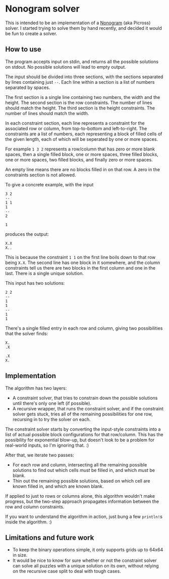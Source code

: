# Nonogram solver

This is intended to be an implementation of a
[Nonogram](https://en.wikipedia.org/wiki/Nonogram) (aka Picross)
solver. I started trying to solve them by hand recently, and decided
it would be fun to create a solver.

## How to use

The program accepts input on stdin, and returns all the possible
solutions on stdout. No possible solutions will lead to empty output.

The input should be divided into three sections, with the sections
separated by lines containing just `--`. Each line within a section is
a list of numbers separated by spaces.

The first section is a single line containing two numbers, the width
and the height. The second section is the row constraints. The number
of lines should match the height. The third section is the height
constraints. The number of lines should match the width.

In each constraint section, each line represents a constraint for the
associated row or column, from top-to-bottom and left-to-right. The
constraints are a list of numbers, each representing a block of filled
cells of the given length, each of which will be seperated by one or
more spaces.

For example `1 3 2` represents a row/column that has zero or more
blank spaces, then a single filled block, one or more spaces, three
filled blocks, one or more spaces, two filled blocks, and finally zero
or more spaces.

An empty line means there are no blocks filled in on that row. A zero
in the constraints section is not allowed.

To give a concrete example, with the input

```
3 2
--
1 1
1
--
2

1
```

produces the output:

```
X.X
X..
```

This is because the constraint `1 1` on the first line boils down to
that row being `X.X`. The second line has one block in it somewhere,
and the column constraints tell us there are two blocks in the first
column and one in the last. There is a single unique solution.

This input has two solutions:

```
2 2
--
1
1
--
1
1
```

There's a single filled entry in each row and column, giving two
possibilities that the solver finds:

```
X.
.X

.X
X.
```

## Implementation

The algorithm has two layers:

 * A constraint solver, that tries to constrain down the possible
   solutions until there's only one left (if possible).
 * A recursive wrapper, that runs the constraint solver, and if the
   constraint solver gets stuck, tries all of the remaining possibilities
   for one row, recursing in to try the solver on each.

The constraint solver starts by converting the input-style constraints
into a list of actual possible block configurations for that
row/column. This has the possibility for exponential blow-up, but
doesn't look to be a problem for real-world inputs, so I'm ignoring
that. :)

After that, we iterate two passes:

 * For each row and column, intersecting all the remaining possible
   solutions to find out which cells *must* be filled in, and which
   *must* be blank.
 * Thin out the remaining possible solutions, based on which cell are
   known filled in, and which are known blank.

If applied to just to rows or columns alone, this algorithm wouldn't
make progress, but the two-step approach propagates information
between the row and column constraints.

If you want to understand the algorithm in action, just bung a few
`println!`s inside the algorithm. :)

## Limitations and future work

 * To keep the binary operations simple, it only supports grids up to
   64x64 in size.
 * It would be nice to know for sure whether or not the constraint
   solver can solve all puzzles with a unique solution on its own,
   without relying on the recursive case split to deal with tough
   cases.
